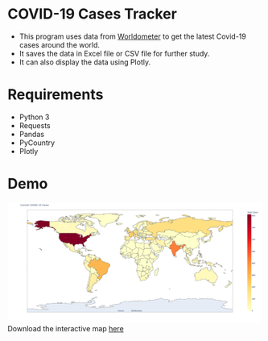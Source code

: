 # COVID-19 Cases Tracker
* This program uses data from [Worldometer](https://www.worldometers.info/coronavirus/) to get the latest Covid-19 cases around the world.
* It saves the data in Excel file or CSV file for further study.
* It can also display the data using Plotly.

# Requirements
* Python 3
* Requests
* Pandas
* PyCountry
* Plotly

# Demo
![sample](/sample.png)
Download the interactive map [here](demo.html)
